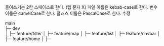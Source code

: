 들여쓰기는 2칸 스페이스로 한다. (탭 문자 X)
파일 이름은 kebab-case로 한다.
변수 이름은 camelCase로 한다.
클래스 이름은 PascalCase로 한다.
수정

main               
├─ dev             
│  ├─ feature/filter
│  ├─ feature/map
│  ├─ feature/list
│  ├─ feature/navbar
│  ├─ feature/home
│  ├─

